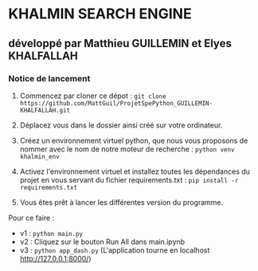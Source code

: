 # KHALMIN SEARCH ENGINE
## développé par Matthieu GUILLEMIN et Elyes KHALFALLAH

### Notice de lancement

1. Commencez par cloner ce dépot :
```git clone https://github.com/MattGuil/ProjetSpePython_GUILLEMIN-KHALFALLAH.git```

2. Déplacez vous dans le dossier ainsi créé sur votre ordinateur.

3. Créez un environnement virtuel python, que nous vous proposons de nommer avec le nom de notre moteur de recherche :
```python venv khalmin_env```

4. Activez l'environnement virtuel et installez toutes les dépendances du projet en vous servant du fichier requirements.txt :
```pip install -r requirements.txt```

5. Vous êtes prêt à lancer les différentes version du programme. 

Pour ce faire :
- v1 : ```python main.py```
- v2 : Cliquez sur le bouton Run All dans main.ipynb
- v3 : ```python app_dash.py``` (L'application tourne en localhost http://127.0.0.1:8000/)